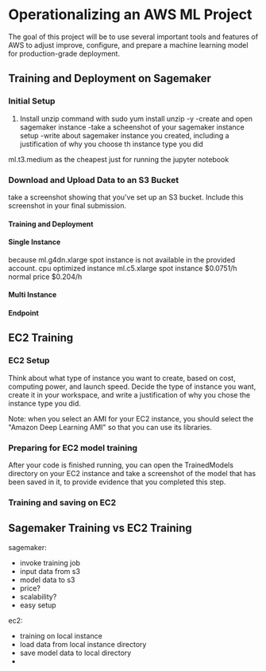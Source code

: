 # Operationalizing an AWS ML Project

The goal of this project will be to use several important tools and features of AWS to adjust improve, configure, and prepare a machine learning model for production-grade deployment.

## Training and Deployment on Sagemaker
### Initial Setup
1. Install unzip command with sudo yum install unzip -y
-create and open sagemaker instance
-take a scheenshot of your sagemaker instance setup
-write about sagemaker instance you created, including a justification of why you choose th instance type you did

ml.t3.medium as the cheapest just for running the jupyter notebook

### Download and Upload Data to an S3 Bucket
take a screenshot showing that you've set up an S3 bucket. Include this screenshot in your final submission.

#### Training and Deployment
#### Single Instance
because ml.g4dn.xlarge spot instance is not available in the provided account.
cpu optimized instance ml.c5.xlarge spot instance $0.0751/h normal price $0.204/h

#### Multi Instance
#### Endpoint

## EC2 Training
### EC2 Setup
Think about what type of instance you want to create, based on cost, computing power, and launch speed. Decide the type of instance you want, create it in your workspace, and write a justification of why you chose the instance type you did.

Note: when you select an AMI for your EC2 instance, you should select the "Amazon Deep Learning AMI" so that you can use its libraries.

### Preparing for EC2 model training
After your code is finished running, you can open the TrainedModels directory on your EC2 instance and take a screenshot of the model that has been saved in it, to provide evidence that you completed this step.

### Training and saving on EC2

## Sagemaker Training vs EC2 Training
sagemaker:
- invoke training job
- input data from s3
- model data to s3
- price?
- scalability?
- easy setup

ec2:
- training on local instance
- load data from local instance directory
- save model data to local directory
- 
